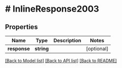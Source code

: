 # # InlineResponse2003

## Properties

Name | Type | Description | Notes
------------ | ------------- | ------------- | -------------
**response** | **string** |  | [optional]

[[Back to Model list]](../../README.md#models) [[Back to API list]](../../README.md#endpoints) [[Back to README]](../../README.md)
